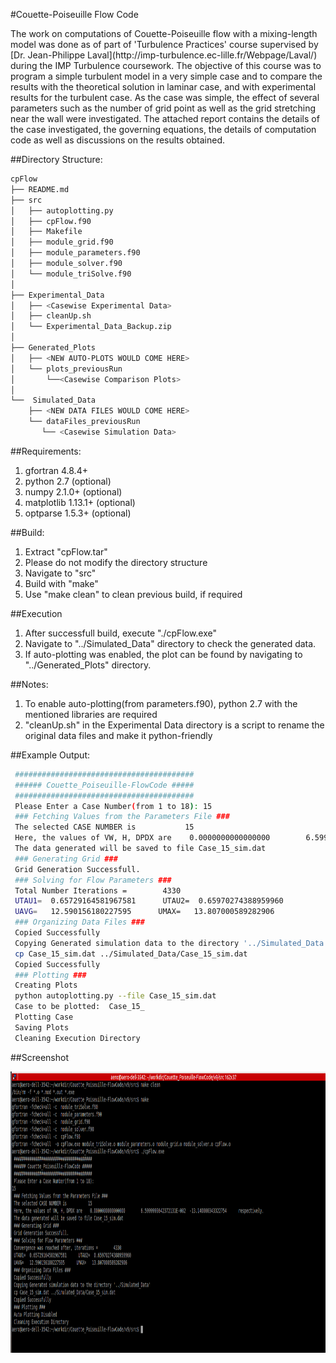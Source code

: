 #Couette-Poiseuille Flow Code

<p> The work on computations of Couette-Poiseuille flow with a mixing-length model was done as of part of 'Turbulence Practices' course supervised by [Dr. Jean-Philippe Laval](http://imp-turbulence.ec-lille.fr/Webpage/Laval/) during the IMP Turbulence coursework. The objective of this course was to program a simple turbulent model in a very simple case and to compare the results with the theoretical solution in laminar case, and with experimental results for the turbulent case. As the case was simple, the effect of several parameters such as the number of grid point as well as the grid stretching near the wall were investigated. The attached report contains the details of the case investigated, the governing equations, the details of computation code as well as discussions on the results obtained.
</p>

##Directory Structure:
```sh
cpFlow
├── README.md
├── src
│   ├── autoplotting.py
│   ├── cpFlow.f90
│   ├── Makefile
│   ├── module_grid.f90
│   ├── module_parameters.f90
│   ├── module_solver.f90
│   └── module_triSolve.f90
│
├── Experimental_Data
│   ├── <Casewise Experimental Data>
│   ├── cleanUp.sh
│   └── Experimental_Data_Backup.zip
│
├── Generated_Plots
│   ├── <NEW AUTO-PLOTS WOULD COME HERE>
│   └── plots_previousRun
│       └──<Casewise Comparison Plots>
│
└──  Simulated_Data
    ├── <NEW DATA FILES WOULD COME HERE>
    └── dataFiles_previousRun
       └── <Casewise Simulation Data>
```


##Requirements:
1. gfortran 4.8.4+
2. python 2.7 (optional)
3. numpy 2.1.0+ (optional)
4. matplotlib 1.13.1+ (optional)
5. optparse 1.5.3+ (optional)


##Build:
1. Extract "cpFlow.tar"
2. Please do not modify the directory structure
3. Navigate to "src"
4. Build with "make"
5. Use "make clean" to clean previous build, if required

##Execution
1. After successfull build, execute "./cpFlow.exe"
2. Navigate to "../Simulated_Data" directory to check the generated data.
3. If auto-plotting was enabled, the plot can be found by navigating to "../Generated_Plots" directory.
        

##Notes:
1. To enable auto-plotting(from parameters.f90), python 2.7 with the mentioned libraries are required
2. "cleanUp.sh" in the Experimental Data directory is a script to rename the original data files and make it python-friendly

##Example Output:
```sh
 ########################################
 ###### Couette_Poiseuille-FlowCode #####
 ########################################
 Please Enter a Case Number(from 1 to 18): 15
 ### Fetching Values from the Parameters File ###
 The selected CASE NUMBER is           15
 Here, the values of VW, H, DPDX are    0.0000000000000000        6.5999999642372131E-002  -13.140000343322754      respectively.
 The data generated will be saved to file Case_15_sim.dat
 ### Generating Grid ###
 Grid Generation Successfull.
 ### Solving for Flow Parameters ###
 Total Number Iterations =        4330
 UTAU1=  0.65729164581967581      UTAU2=  0.65970274388959960
 UAVG=   12.590156180227595      UMAX=   13.807000589282906
 ### Organizing Data Files ###
 Copied Successfully 
 Copying Generated simulation data to the directory '../Simulated_Data'
 cp Case_15_sim.dat ../Simulated_Data/Case_15_sim.dat
 Copied Successfully 
 ### Plotting ###
 Creating Plots
 python autoplotting.py --file Case_15_sim.dat
 Case to be plotted:  Case_15_
 Plotting Case
 Saving Plots
 Cleaning Execution Directory
```
##Screenshot
<p align="center">
  <img src="./Screenshot.png" alt="Screenshot"
       width="654" height="450">
</p>
       

